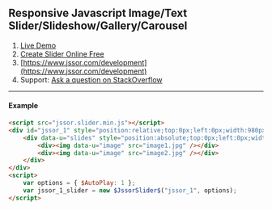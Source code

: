 
Responsive Javascript Image/Text Slider/Slideshow/Gallery/Carousel
--------------------------------------

1. [Live Demo](https://www.jssor.com)
2. [Create Slider Online Free](https://www.jssor.com/demos/new.slider/=edit)
3. [https://www.jssor.com/development](https://www.jssor.com/development)
4. Support: [Ask a question on StackOverflow](https://stackoverflow.com/search?tab=relevance&q=jssor)

--------------------------------------
#### Example
```html
<script src="jssor.slider.min.js"></script>
<div id="jssor_1" style="position:relative;top:0px;left:0px;width:980px;height:380px;overflow:hidden;">
    <div data-u="slides" style="position:absolute;top:0px;left:0px;width:980px;height:380px;overflow:hidden;">
        <div><img data-u="image" src="image1.jpg" /></div>
        <div><img data-u="image" src="image2.jpg" /></div>
    </div>
</div>
<script>
    var options = { $AutoPlay: 1 };
    var jssor_1_slider = new $JssorSlider$("jssor_1", options);
</script>
```